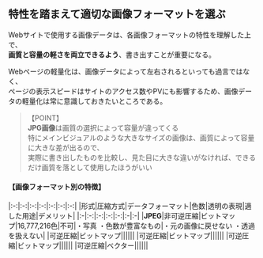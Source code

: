 ## 特性を踏まえて適切な画像フォーマットを選ぶ
Webサイトで使用する画像データは、各画像フォーマットの特性を理解した上で、  
**画質と容量の軽さを両立できるよう**、書き出すことが重要になる。  

Webページの軽量化は、画像データによって左右されるといっても過言ではなく、  
ページの表示スピードはサイトのアクセス数やPVにも影響するため、画像データの軽量化は常に意識しておきたいところである。  
>  【POINT】  
> **JPG画像**は画質の選択によって容量が違ってくる  
> 特にメインビジュアルのような大きなサイズの画像は、画質によって容量に大きな差が出るので、  
> 実際に書き出したものを比較し、見た目に大きな違いがなければ、できるだけ画質を落として使用したほうがいい  

#### 【画像フォーマット別の特徴】
|:-:|:-:|:-:|:-:|:-:|:-:|:-:|
|形式|圧縮方式|データフォーマット|色数|透明の表現|適した用途|デメリット|
|:-|:-:|:-:|:-:|:-:|:-|:-|
|**JPEG**|非可逆圧縮|ビットマップ|16,777,216色|不可|・写真 ・色数が豊富なもの|・元の画像に戻せない ・透過を扱えない|
|可逆圧縮|ビットマップ||||||
|可逆圧縮|ビットマップ||||||
|可逆圧縮|ビットマップ||||||
|可逆圧縮|ベクター||||||
